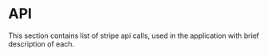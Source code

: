 # API

This section contains list of stripe api calls, used in the application with brief description of each.
